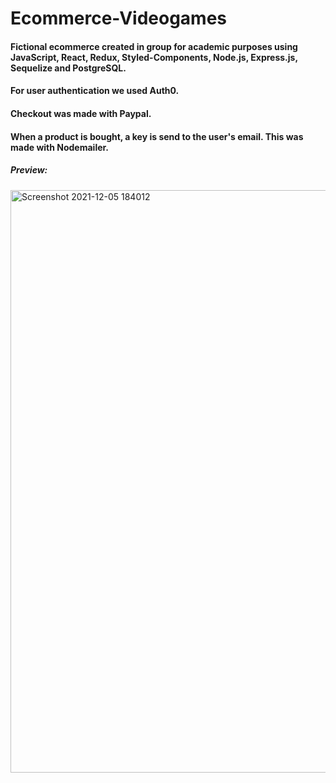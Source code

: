 # Ecommerce-Videogames
#### Fictional ecommerce created in group for academic purposes using JavaScript, React, Redux, Styled-Components, Node.js, Express.js, Sequelize and PostgreSQL. 
#### For user authentication we used Auth0.
#### Checkout was made with Paypal.
#### When a product is bought, a key is send to the user's email. This was made with Nodemailer.
##### Preview:
<img width="932" alt="Screenshot 2021-12-05 184012" src="https://user-images.githubusercontent.com/77370973/144764907-db5088a3-4da7-493d-8f6d-fd82a6ec389d.png">
